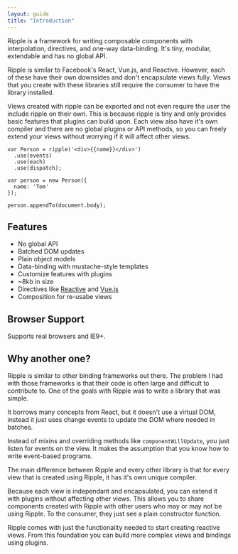 ```yaml
---
layout: guide
title: "Introduction"
---
```

<p class="Copy-lead">Ripple is a framework for writing composable components with interpolation, directives, and one-way data-binding. It's tiny, modular, extendable and has no global API.</p>

Ripple is similar to Facebook's React, Vue.js, and Reactive. However, each of these have their own downsides and don't encapsulate views fully. Views that you create with these libraries still require the consumer to have the library installed.

Views created with ripple can be exported and not even require the user the include ripple on their own. This is because ripple is tiny and only provides basic features that plugins can build upon. Each view also have it's own compiler and there are no global plugins or API methods, so you can freely extend your views without worrying if it will affect other views.

<pre class="Code" data-language="js">
<code>var Person = ripple('&lt;div>&#123;&#123;name}}&lt;/div>')
  .use(events)
  .use(each)
  .use(dispatch);

var person = new Person({
  name: 'Tom'
});

person.appendTo(document.body);</code></pre>

## Features

 * No global API
 * Batched DOM updates
 * Plain object models
 * Data-binding with mustache-style templates
 * Customize features with plugins
 * ~8kb in size
 * Directives like [Reactive](https://github.com/component/reactive) and [Vue.js](http://vuejs.org)
 * Composition for re-usabe views

## Browser Support

Supports real browsers and IE9+.

## Why another one?

Ripple is similar to other binding frameworks out there. The problem I had with those frameworks is that their code is often large and difficult to contribute to. One of the goals with Ripple was to write a library that was simple.

It borrows many concepts from React, but it doesn't use a virtual DOM, instead it just uses change events to update the DOM where needed in batches.

Instead of mixins and overriding methods like `componentWillUpdate`, you just listen for events on the view. It makes the assumption that you know how to write event-based programs.

The main difference between Ripple and every other library is that for every view that is created using Ripple, it has it's own unique compiler.

Because each view is independant and encapsulated, you can extend it with plugins without affecting other views. This allows you to share components created with Ripple with other users who may or may not be using Ripple. To the consumer, they just see a plain constructor function.

Ripple comes with just the functionality needed to start creating reactive views. From this foundation you can build more complex views and bindings using plugins.